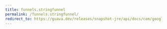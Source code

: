 ```yaml
---
title: funnels.stringfunnel
permalink: /funnels.stringfunnel/
redirect_to: https://guava.dev/releases/snapshot-jre/api/docs/com/google/common/hash/Funnels.html#stringFunnel-java.nio.charset.Charset-
---
```

